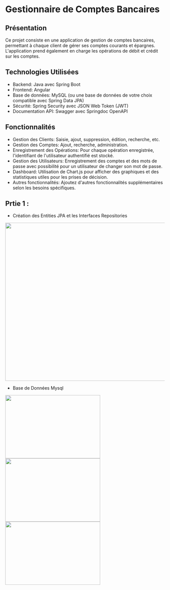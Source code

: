# Gestionnaire de Comptes Bancaires

## Présentation
Ce projet consiste en une application de gestion de comptes bancaires, permettant à chaque client de gérer ses comptes courants et épargnes. L'application prend également en charge les opérations de débit et crédit sur les comptes.

## Technologies Utilisées
- Backend: Java avec Spring Boot
- Frontend: Angular
- Base de données: MySQL (ou une base de données de votre choix compatible avec Spring Data JPA)
- Sécurité: Spring Security avec JSON Web Token (JWT)
- Documentation API: Swagger avec Springdoc OpenAPI

## Fonctionnalités
- Gestion des Clients:
Saisie, ajout, suppression, édition, recherche, etc.
- Gestion des Comptes:
Ajout, recherche, administration.
- Enregistrement des Opérations:
Pour chaque opération enregistrée, l'identifiant de l'utilisateur authentifié est stocké.
- Gestion des Utilisateurs:
Enregistrement des comptes et des mots de passe avec possibilité pour un utilisateur de changer son mot de passe.
- Dashboard:
Utilisation de Chart.js pour afficher des graphiques et des statistiques utiles pour les prises de décision.
- Autres fonctionnalités:
Ajoutez d'autres fonctionnalités supplémentaires selon les besoins spécifiques.

## Prtie 1 : 
- Création des Entities JPA et les Interfaces Repositories 

<img src="https://github.com/HasnaElbacha/Digital-Banking/assets/92520540/f595a937-7718-4f64-ad57-3d67552c940d.png" width="1000" height="500">

- Base de Données Mysql
<div>
<img src="https://github.com/HasnaElbacha/Digital-Banking/assets/92520540/f287cfc9-d57e-4703-8b73-281b8adf97ef.png" width="300" height="200">
<img src="https://github.com/HasnaElbacha/Digital-Banking/assets/92520540/aa59d638-494f-4a7f-9901-0168a9342270.png" width="300" height="200">
<img src="https://github.com/HasnaElbacha/Digital-Banking/assets/92520540/8d3eb9c5-6963-4151-9624-4a013c236a2e.png" width="300" height="200">
</div>
